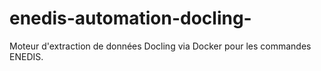 # enedis-automation-docling-
Moteur d'extraction de données Docling via Docker pour les commandes ENEDIS.
